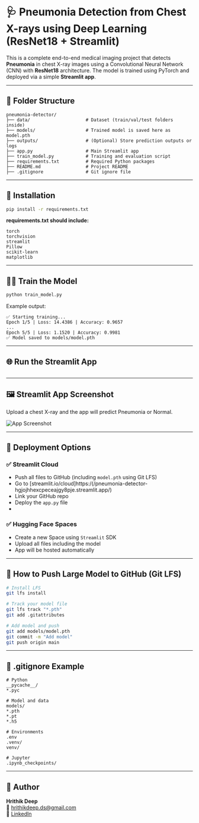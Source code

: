 # 🩺 Pneumonia Detection from Chest X-rays using Deep Learning (ResNet18 + Streamlit)

This is a complete end-to-end medical imaging project that detects **Pneumonia** in chest X-ray images using a Convolutional Neural Network (CNN) with **ResNet18** architecture. The model is trained using PyTorch and deployed via a simple **Streamlit app**.

---

## 📁 Folder Structure

```
pneumonia-detector/
├── data/                     # Dataset (train/val/test folders inside)
├── models/                   # Trained model is saved here as model.pth
├── outputs/                  # (Optional) Store prediction outputs or logs
├── app.py                    # Main Streamlit app
├── train_model.py            # Training and evaluation script
├── requirements.txt          # Required Python packages
├── README.md                 # Project README
├── .gitignore                # Git ignore file
```

---

## 🔧 Installation

```bash
pip install -r requirements.txt
```

**requirements.txt should include:**
```
torch
torchvision
streamlit
Pillow
scikit-learn
matplotlib
```

---

## 🏋️‍♀️ Train the Model

```bash
python train_model.py
```

Example output:
```
✅ Starting training...
Epoch 1/5 | Loss: 14.4386 | Accuracy: 0.9657
...
Epoch 5/5 | Loss: 1.1520 | Accuracy: 0.9981
✅ Model saved to models/model.pth
```

---

## 🌐 Run the Streamlit App

```Demo [https:/(/pneumonia-detector-hgjojhhexcpeceajgy8pje.streamlit.app/)]
```

---

## 🖼️ Streamlit App Screenshot

Upload a chest X-ray and the app will predict Pneumonia or Normal.

![App Screenshot](<img width="250" height="150" alt="Screenshot 2025-08-06 at 11 54 37 AM" src="https://github.com/user-attachments/assets/478de1b9-b34a-4335-972f-e46c8e9014d3" />
)

---

## 🚀 Deployment Options

### ✅ Streamlit Cloud
- Push all files to GitHub (including `model.pth` using Git LFS)
- Go to [streamlit.io/cloud]https:/(/pneumonia-detector-hgjojhhexcpeceajgy8pje.streamlit.app/)
- Link your GitHub repo
- Deploy the `app.py` file
- 
### ✅ Hugging Face Spaces
- Create a new Space using `Streamlit` SDK
- Upload all files including the model
- App will be hosted automatically

---

## 💾 How to Push Large Model to GitHub (Git LFS)

```bash
# Install LFS
git lfs install

# Track your model file
git lfs track "*.pth"
git add .gitattributes

# Add model and push
git add models/model.pth
git commit -m "Add model"
git push origin main
```

---

## 📄 .gitignore Example

```
# Python
__pycache__/
*.pyc

# Model and data
models/
*.pth
*.pt
*.h5

# Environments
.env
.venv/
venv/

# Jupyter
.ipynb_checkpoints/
```

---

## 🙌 Author

**Hrithik Deep**  
📧 hrithikdeep.ds@gmail.com  
🔗 [LinkedIn](https://linkedin.com/in/hrithikdeep)

